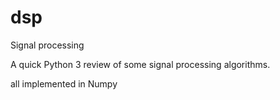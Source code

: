 # dsp
Signal processing

A quick Python 3 review of some signal processing algorithms.

all implemented in Numpy
